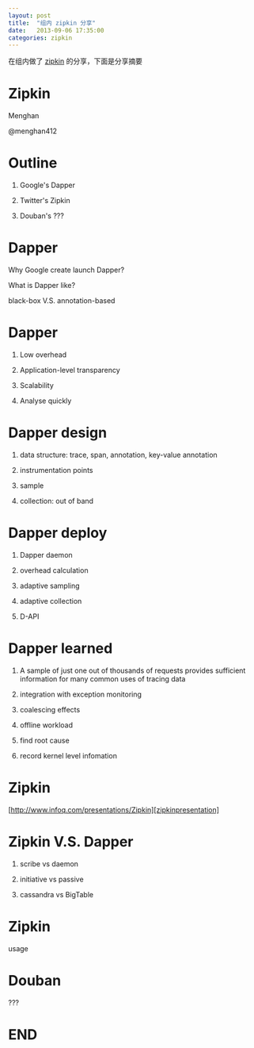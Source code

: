 ```yaml
---
layout: post
title:  "组内 zipkin 分享"
date:   2013-09-06 17:35:00
categories: zipkin
---
```


在组内做了 [zipkin][zipkin] 的分享，下面是分享摘要

# Zipkin

Menghan

@menghan412


# Outline

1. Google's Dapper

2. Twitter's Zipkin

3. Douban's ???


# Dapper

Why Google create launch Dapper?

What is Dapper like?

black-box V.S. annotation-based


# Dapper

1. Low overhead

2. Application-level transparency

3. Scalability

4. Analyse quickly


# Dapper design

1. data structure: trace, span, annotation, key-value annotation

2. instrumentation points

3. sample

4. collection: out of band


# Dapper deploy

1. Dapper daemon

2. overhead calculation

3. adaptive sampling

4. adaptive collection

5. D-API


# Dapper learned

1. A sample of just one out of thousands of requests provides sufficient information for many common uses of tracing data

2. integration with exception monitoring

3. coalescing effects

4. offline workload

5. find root cause

6. record kernel level infomation


# Zipkin

[http://www.infoq.com/presentations/Zipkin][zipkinpresentation]


# Zipkin V.S. Dapper

1. scribe vs daemon

2. initiative vs passive

3. cassandra vs BigTable


# Zipkin

usage


# Douban

???

# END

[zipkin]: http://twitter.github.io/zipkin/
[zipkinpresentation]: http://www.infoq.com/presentations/Zipkin
